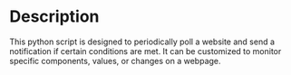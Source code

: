 # Description
This python script is designed to periodically poll a website and send a notification if certain conditions are met. It can be customized to monitor specific components, values, or changes on a webpage.
